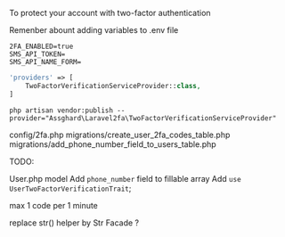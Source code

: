 To protect your account with two-factor authentication

Remenber abount adding variables to .env file

```
2FA_ENABLED=true
SMS_API_TOKEN=
SMS_API_NAME_FORM=
```


```php
'providers' => [
    TwoFactorVerificationServiceProvider::class,
]
```

`php artisan vendor:publish --provider="Assghard\Laravel2fa\TwoFactorVerificationServiceProvider"`

config/2fa.php
migrations/create_user_2fa_codes_table.php
migrations/add_phone_number_field_to_users_table.php



TODO: 

User.php model
Add `phone_number` field to fillable array
Add `use UserTwoFactorVerificationTrait`;



max 1 code per 1 minute



replace str() helper by Str Facade ?